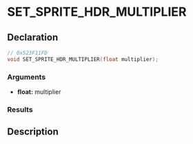 # SET_SPRITE_HDR_MULTIPLIER

## Declaration
```cpp
// 0x523F11FD
void SET_SPRITE_HDR_MULTIPLIER(float multiplier);
```

### Arguments
- **float:** multiplier

### Results

## Description
